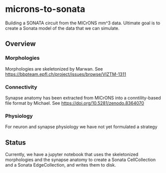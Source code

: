 # microns-to-sonata

Building a SONATA circuit from the MICrONS mm^3 data.
Ultimate goal is to create a Sonata model of the data that we can simulate.

## Overview

### Morphologies
Morphologies are skeletonized by Marwan. See https://bbpteam.epfl.ch/project/issues/browse/VIZTM-1311

### Connectivity
Synapse anatomy has been extracted from MICrONS into a conntility-based file format by Michael.
See https://doi.org/10.5281/zenodo.8364070

### Physiology
For neuron and synapse physiology we have not yet formulated a strategy

## Status
Currently, we have a jupyter notebook that uses the skeletonized morphologies and the synapse anatomy to create a Sonata CellCollection and a Sonata EdgeCollection, and writes them to disk.



